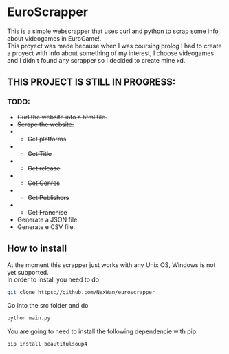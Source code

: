 # EuroScrapper

This is a simple webscrapper that uses curl and python to scrap some info about videogames in EuroGame!.  
This proyect was made because when I was coursing prolog I had to create a proyect with info about something of my interest, I choose videogames
and I didn't found any scrapper so I decided to create mine xd.

## THIS PROJECT IS STILL IN PROGRESS:
### TODO:
- ~~Curl the website into a html file.~~
- ~~Scrape the website.~~
- - ~~Get platforms~~
- - ~~Get Title~~
- - ~~Get release~~
- - ~~Get Genres~~
- - ~~Get Publishers~~
- - ~~Get Franchise~~
- Generate a JSON file 
- Generate e CSV file.

## How to install  
At the moment this scrapper just works with any Unix OS, Windows is not yet supported.  
In order to install you need to do 
```sh
git clone https://github.com/NexWan/euroscrapper
```
Go into the src folder and do 
```sh
python main.py
```

You are going to need to install the following dependencie with pip:
```sh
pip install beautifulsoup4
```


